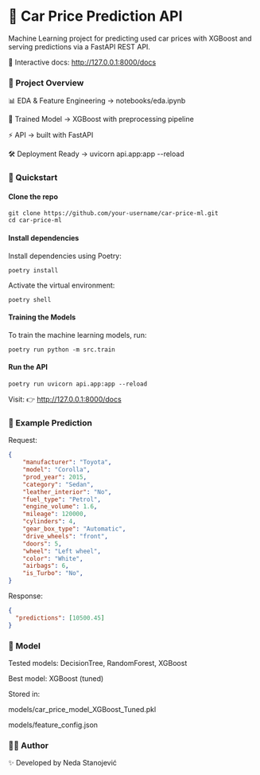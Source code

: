 # 🚗 Car Price Prediction API

Machine Learning project for predicting used car prices with XGBoost and serving predictions via a FastAPI REST API.

🔗 Interactive docs: http://127.0.0.1:8000/docs

### 📂 Project Overview

📊 EDA & Feature Engineering → notebooks/eda.ipynb

🤖 Trained Model → XGBoost with preprocessing pipeline

⚡ API → built with FastAPI

🛠 Deployment Ready → uvicorn api.app:app --reload

### 🚀 Quickstart

#### Clone the repo
```
git clone https://github.com/your-username/car-price-ml.git
cd car-price-ml
```

#### Install dependencies
Install dependencies using Poetry:
```
poetry install
```

Activate the virtual environment:
```
poetry shell
```

#### Training the Models
To train the machine learning models, run:
```
poetry run python -m src.train
```

#### Run the API
```
poetry run uvicorn api.app:app --reload
```

Visit: 👉 http://127.0.0.1:8000/docs

### 📡 Example Prediction

Request:
```json
{
    "manufacturer": "Toyota",
    "model": "Corolla",
    "prod_year": 2015,
    "category": "Sedan",
    "leather_interior": "No",
    "fuel_type": "Petrol",
    "engine_volume": 1.6,
    "mileage": 120000,
    "cylinders": 4,
    "gear_box_type": "Automatic",
    "drive_wheels": "front",
    "doors": 5,
    "wheel": "Left wheel",
    "color": "White",
    "airbags": 6,
    "is_Turbo": "No",
}
```

Response:
```json
{
  "predictions": [10500.45]
}
```

### 🧠 Model

Tested models: DecisionTree, RandomForest, XGBoost

Best model: XGBoost (tuned)

Stored in:

models/car_price_model_XGBoost_Tuned.pkl

models/feature_config.json

### 👩‍💻 Author

✨ Developed by Neda Stanojević